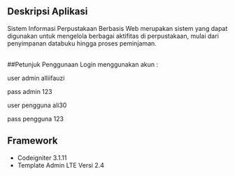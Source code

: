 ## Deskripsi Aplikasi
Sistem Informasi Perpustakaan Berbasis Web merupakan sistem yang dapat digunakan untuk mengelola berbagai aktifitas di perpustakaan, mulai dari penyimpanan databuku hingga proses peminjaman.
<br><br>

##Petunjuk Penggunaan
Login menggunakan akun :

user admin alliifauzi

pass admin 123

user pengguna ali30

pass pengguna 123



##  Framework
* Codeigniter 3.1.11
* Template Admin LTE  Versi 2.4

